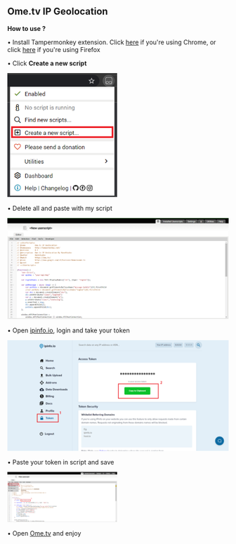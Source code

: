 ## Ome.tv IP Geolocation

**How to use ?**
<p>• Install Tampermonkey extension. Click <a href="https://chrome.google.com/webstore/detail/tampermonkey/dhdgffkkebhmkfjojejmpbldmpobfkfo?hl=id">here</a> if you're using Chrome, or click <a href="https://addons.mozilla.org/id/firefox/addon/tampermonkey/">here</a> if you're using Firefox</p>
<p>• Click <b>Create a new script</b></p>
<img src="/img/1.png" width="250x300">
<p>• Delete all and paste with my script</p>
<img src="/img/2.png">
<p>• Open <a href="https://ipinfo.io/">ipinfo.io</a>, login and take your token</p>
<img src="/img/3.png">
<p>• Paste your token in script and save</p>
<img src="/img/4.png" width="250x300">
<p>• Open <a href="https://ome.tv">Ome.tv</a> and enjoy</p>
